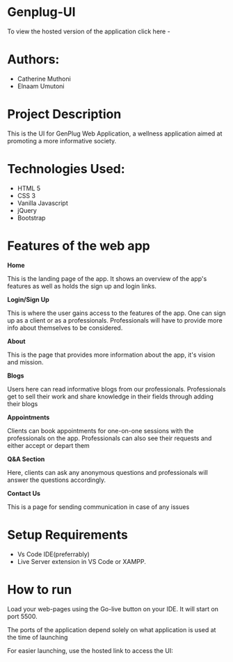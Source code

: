# Genplug-UI

To view the hosted version of the application click here - 

# Authors: 
* Catherine Muthoni
* Elnaam Umutoni

# Project Description
This is the UI for GenPlug Web Application, a wellness application aimed at promoting a more informative society.

# Technologies Used:
* HTML 5
* CSS 3
* Vanilla Javascript
* jQuery
* Bootstrap

# Features of the web app
<strong>Home</strong>
<p>This is the landing page of the app. It shows an overview of the app's features as well as holds the sign up and login links.</p>

<strong>Login/Sign Up</strong>
<p>This is where the user gains access to the features of the app. One can sign up as a client or as a professionals. Professionals will have to provide more info about themselves to be considered.</p>

<strong>About</strong>
<p>This is the page that provides more information about the app, it's vision and mission.</p>

<strong>Blogs</strong>
<p>Users here can read informative blogs from our professionals. Professionals get to sell their work and share knowledge in their fields through adding their blogs</p>

<strong>Appointments</strong>
<p>Clients can book appointments for one-on-one sessions with the professionals on the app. Professionals can also see their requests and either accept or depart them</p>

<strong>Q&A Section</strong>
<p>Here, clients can ask any anonymous questions and professionals will answer the questions accordingly.</p>

<strong>Contact Us</strong>
<p>This is a page for sending communication in case of any issues</p>

# Setup Requirements
* Vs Code IDE(preferrably)
* Live Server extension in VS Code or XAMPP.

# How to run
<p>Load your web-pages using the Go-live button on your IDE. It will start on port 5500.</p>
<p>The ports of the application depend solely on what application is used at the time of launching</p>
<p>For easier launching, use the hosted link to access the UI: </p>






